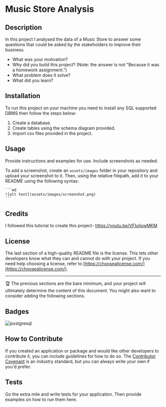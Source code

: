 # Music Store Analysis

## Description

In this project I analysed the data of a Music Store to answer some questions that could be asked by the stakeholders to improve their business.

- What was your motivation?
- Why did you build this project? (Note: the answer is not "Because it was a homework assignment.")
- What problem does it solve?
- What did you learn?

## Installation

To run this project on your machine you need to install any SQL supported DBMS then follow the steps below:
1. Create a database.
2. Create tables using the schema diagram provided.
3. Import csv files provided in the project.

## Usage

Provide instructions and examples for use. Include screenshots as needed.

To add a screenshot, create an `assets/images` folder in your repository and upload your screenshot to it. Then, using the relative filepath, add it to your README using the following syntax:

    ```md
    ![alt text](assets/images/screenshot.png)
    ```

## Credits

I followed this tutorial to create this project-
https://youtu.be/VFIuIjswMKM

## License

The last section of a high-quality README file is the license. This lets other developers know what they can and cannot do with your project. If you need help choosing a license, refer to [https://choosealicense.com/](https://choosealicense.com/).

---

🏆 The previous sections are the bare minimum, and your project will ultimately determine the content of this document. You might also want to consider adding the following sections.

## Badges

![postgresql]([https://img.shields.io/github/languages/top/lernantino/badmath](https://img.shields.io/badge/PostgreSQL-316192?style=for-the-badge&logo=postgresql&logoColor=white))

## How to Contribute

If you created an application or package and would like other developers to contribute it, you can include guidelines for how to do so. The [Contributor Covenant](https://www.contributor-covenant.org/) is an industry standard, but you can always write your own if you'd prefer.

## Tests

Go the extra mile and write tests for your application. Then provide examples on how to run them here.

